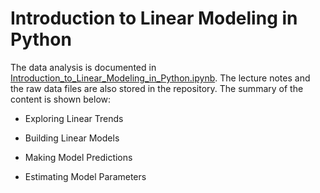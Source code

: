 # Introduction to Linear Modeling in Python

The data analysis is documented in [Introduction_to_Linear_Modeling_in_Python.ipynb](https://github.com/iDataist/Introduction-to-Linear-Modeling-in-Python/blob/master/Introduction_to_Linear_Modeling_in_Python.ipynb). The lecture notes and the raw data files are also stored in the repository. The summary of the content is shown below:

- Exploring Linear Trends

- Building Linear Models

- Making Model Predictions

- Estimating Model Parameters
